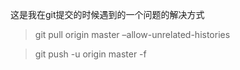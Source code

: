这是我在git提交的时候遇到的一个问题的解决方式
> git pull origin master –allow-unrelated-histories

> git push -u origin master -f 




